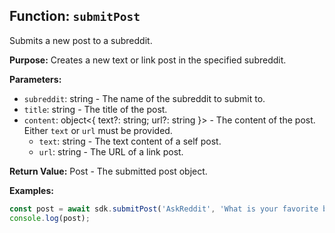 ## Function: `submitPost`

Submits a new post to a subreddit.

**Purpose:**
Creates a new text or link post in the specified subreddit.

**Parameters:**
- `subreddit`: string - The name of the subreddit to submit to.
- `title`: string - The title of the post.
- `content`: object<{ text?: string; url?: string }> - The content of the post. Either `text` or `url` must be provided.
  - `text`: string - The text content of a self post.
  - `url`: string - The URL of a link post.

**Return Value:**
Post - The submitted post object.

**Examples:**
```typescript
const post = await sdk.submitPost('AskReddit', 'What is your favorite book?', { text: 'I'm curious to hear your recommendations!' });
console.log(post);
```